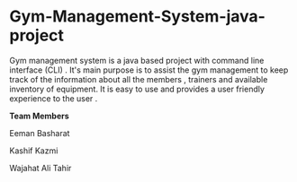# Gym-Management-System-java-project
Gym management system is a java based project with command line interface (CLI) . It's main purpose is to assist the gym management to keep track of the information about all the members , trainers and available inventory of equipment. It is easy to use and provides a user friendly experience to the user .

**Team Members**


Eeman Basharat


Kashif Kazmi


Wajahat Ali Tahir
